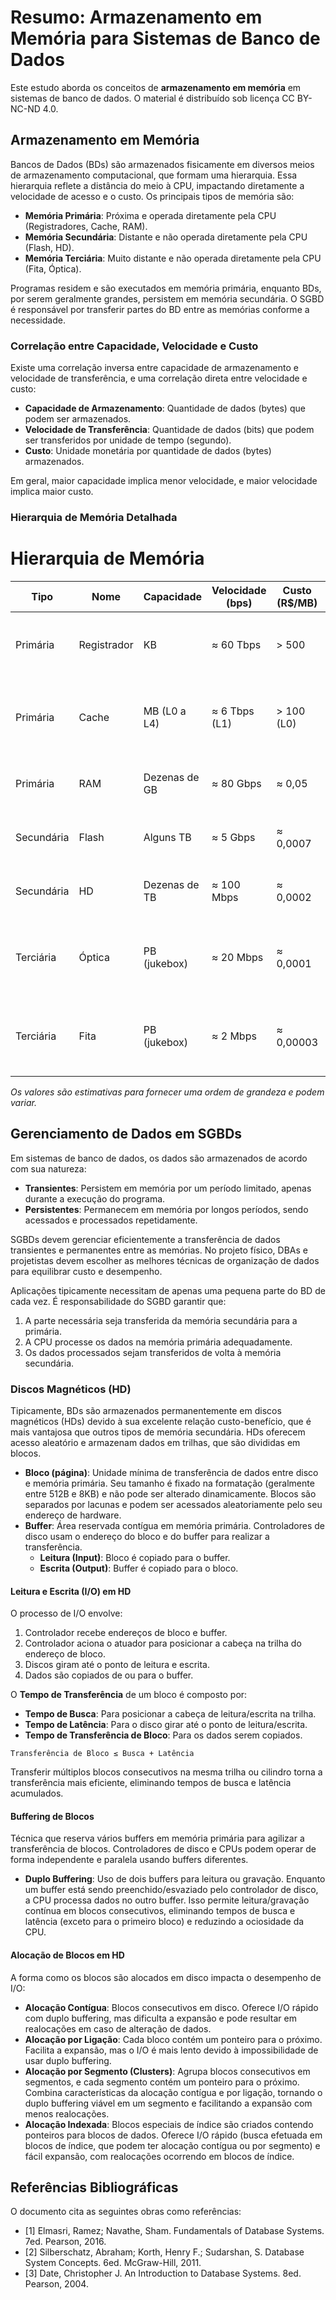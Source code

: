 # Resumo: Armazenamento em Memória para Sistemas de Banco de Dados

Este estudo aborda os conceitos de **armazenamento em memória** em sistemas de banco de dados. O material é distribuído sob licença CC BY-NC-ND 4.0.

## Armazenamento em Memória

Bancos de Dados (BDs) são armazenados fisicamente em diversos meios de armazenamento computacional, que formam uma hierarquia. Essa hierarquia reflete a distância do meio à CPU, impactando diretamente a velocidade de acesso e o custo. Os principais tipos de memória são:

*   **Memória Primária**: Próxima e operada diretamente pela CPU (Registradores, Cache, RAM).
*   **Memória Secundária**: Distante e não operada diretamente pela CPU (Flash, HD).
*   **Memória Terciária**: Muito distante e não operada diretamente pela CPU (Fita, Óptica).

Programas residem e são executados em memória primária, enquanto BDs, por serem geralmente grandes, persistem em memória secundária. O SGBD é responsável por transferir partes do BD entre as memórias conforme a necessidade.

### Correlação entre Capacidade, Velocidade e Custo

Existe uma correlação inversa entre capacidade de armazenamento e velocidade de transferência, e uma correlação direta entre velocidade e custo:

*   **Capacidade de Armazenamento**: Quantidade de dados (bytes) que podem ser armazenados.
*   **Velocidade de Transferência**: Quantidade de dados (bits) que podem ser transferidos por unidade de tempo (segundo).
*   **Custo**: Unidade monetária por quantidade de dados (bytes) armazenados.

Em geral, maior capacidade implica menor velocidade, e maior velocidade implica maior custo.

### Hierarquia de Memória Detalhada

# Hierarquia de Memória

| Tipo        | Nome         | Capacidade      | Velocidade (bps) | Custo (R$/MB) | Volátil | Uso Principal                                     |
| ----------- | ------------ | --------------- | ---------------- | ------------- | ------- | ------------------------------------------------ |
| Primária    | Registrador  | KB              | ≈ 60 Tbps        | > 500         | Sim     | Execução de instruções de programa               |
| Primária    | Cache        | MB (L0 a L4)    | ≈ 6 Tbps (L1)    | > 100 (L0)    | Sim     | Acelera execução de instruções (pré-busca)       |
| Primária    | RAM          | Dezenas de GB   | ≈ 80 Gbps        | ≈ 0,05        | Sim     | Manter instruções e dados temporários            |
| Secundária  | Flash        | Alguns TB       | ≈ 5 Gbps         | ≈ 0,0007      | Não     | Manter dados de maneira persistente              |
| Secundária  | HD           | Dezenas de TB   | ≈ 100 Mbps       | ≈ 0,0002      | Não     | Manter dados de maneira persistente              |
| Terciária   | Óptica       | PB (jukebox)    | ≈ 20 Mbps        | ≈ 0,0001      | Não     | Dados pouco mutáveis, acesso sequencial (multimídia) |
| Terciária   | Fita         | PB (jukebox)    | ≈ 2 Mbps         | ≈ 0,00003     | Não     | Dados pouco mutáveis, acesso sequencial (backups) |


*Os valores são estimativas para fornecer uma ordem de grandeza e podem variar.*
## Gerenciamento de Dados em SGBDs

Em sistemas de banco de dados, os dados são armazenados de acordo com sua natureza:

*   **Transientes**: Persistem em memória por um período limitado, apenas durante a execução do programa.
*   **Persistentes**: Permanecem em memória por longos períodos, sendo acessados e processados repetidamente.

SGBDs devem gerenciar eficientemente a transferência de dados transientes e permanentes entre as memórias. No projeto físico, DBAs e projetistas devem escolher as melhores técnicas de organização de dados para equilibrar custo e desempenho.

Aplicações tipicamente necessitam de apenas uma pequena parte do BD de cada vez. É responsabilidade do SGBD garantir que:

1.  A parte necessária seja transferida da memória secundária para a primária.
2.  A CPU processe os dados na memória primária adequadamente.
3.  Os dados processados sejam transferidos de volta à memória secundária.

### Discos Magnéticos (HD)

Tipicamente, BDs são armazenados permanentemente em discos magnéticos (HDs) devido à sua excelente relação custo-benefício, que é mais vantajosa que outros tipos de memória secundária. HDs oferecem acesso aleatório e armazenam dados em trilhas, que são divididas em blocos.

*   **Bloco (página)**: Unidade mínima de transferência de dados entre disco e memória primária. Seu tamanho é fixado na formatação (geralmente entre 512B e 8KB) e não pode ser alterado dinamicamente. Blocos são separados por lacunas e podem ser acessados aleatoriamente pelo seu endereço de hardware.
*   **Buffer**: Área reservada contígua em memória primária. Controladores de disco usam o endereço do bloco e do buffer para realizar a transferência.
    *   **Leitura (Input)**: Bloco é copiado para o buffer.
    *   **Escrita (Output)**: Buffer é copiado para o bloco.

#### Leitura e Escrita (I/O) em HD

O processo de I/O envolve:

1.  Controlador recebe endereços de bloco e buffer.
2.  Controlador aciona o atuador para posicionar a cabeça na trilha do endereço de bloco.
3.  Discos giram até o ponto de leitura e escrita.
4.  Dados são copiados de ou para o buffer.

O **Tempo de Transferência** de um bloco é composto por:

*   **Tempo de Busca**: Para posicionar a cabeça de leitura/escrita na trilha.
*   **Tempo de Latência**: Para o disco girar até o ponto de leitura/escrita.
*   **Tempo de Transferência de Bloco**: Para os dados serem copiados.

`Transferência de Bloco ≤ Busca + Latência`

Transferir múltiplos blocos consecutivos na mesma trilha ou cilindro torna a transferência mais eficiente, eliminando tempos de busca e latência acumulados.

#### Buffering de Blocos

Técnica que reserva vários buffers em memória primária para agilizar a transferência de blocos. Controladores de disco e CPUs podem operar de forma independente e paralela usando buffers diferentes.

*   **Duplo Buffering**: Uso de dois buffers para leitura ou gravação. Enquanto um buffer está sendo preenchido/esvaziado pelo controlador de disco, a CPU processa dados no outro buffer. Isso permite leitura/gravação contínua em blocos consecutivos, eliminando tempos de busca e latência (exceto para o primeiro bloco) e reduzindo a ociosidade da CPU.

#### Alocação de Blocos em HD

A forma como os blocos são alocados em disco impacta o desempenho de I/O:

*   **Alocação Contígua**: Blocos consecutivos em disco. Oferece I/O rápido com duplo buffering, mas dificulta a expansão e pode resultar em realocações em caso de alteração de dados.
*   **Alocação por Ligação**: Cada bloco contém um ponteiro para o próximo. Facilita a expansão, mas o I/O é mais lento devido à impossibilidade de usar duplo buffering.
*   **Alocação por Segmento (Clusters)**: Agrupa blocos consecutivos em segmentos, e cada segmento contém um ponteiro para o próximo. Combina características da alocação contígua e por ligação, tornando o duplo buffering viável em um segmento e facilitando a expansão com menos realocações.
*   **Alocação Indexada**: Blocos especiais de índice são criados contendo ponteiros para blocos de dados. Oferece I/O rápido (busca efetuada em blocos de índice, que podem ter alocação contígua ou por segmento) e fácil expansão, com realocações ocorrendo em blocos de índice.

## Referências Bibliográficas

O documento cita as seguintes obras como referências:

*   [1] Elmasri, Ramez; Navathe, Sham. Fundamentals of Database Systems. 7ed. Pearson, 2016.
*   [2] Silberschatz, Abraham; Korth, Henry F.; Sudarshan, S. Database System Concepts. 6ed. McGraw-Hill, 2011.
*   [3] Date, Christopher J. An Introduction to Database Systems. 8ed. Pearson, 2004.